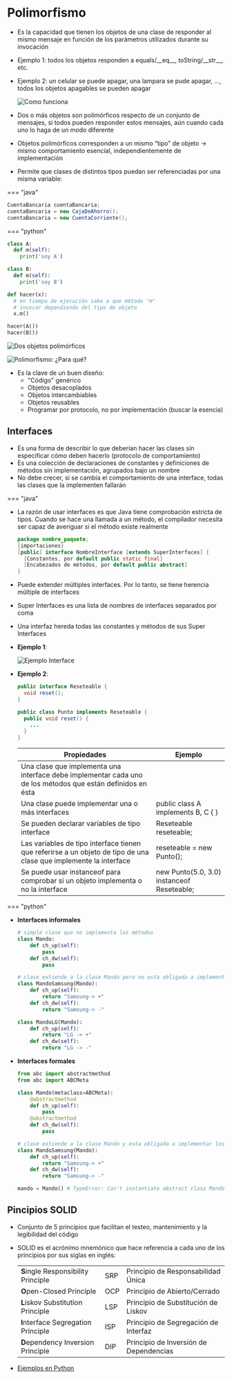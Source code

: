 # Polimorfismo

* Es la capacidad que tienen los objetos de una clase de responder al mismo mensaje en función de los parámetros utilizados durante su invocación
* Ejemplo 1: todos los objetos responden a equals/\_\_eq\_\_, toString/\_\_str\_\_, etc.
* Ejemplo 2: un celular se puede apagar, una lampara se pude apagar, ..., todos los objetos apagables se pueden apagar

  ![Como funciona](img/polimorfismo1.png)

* Dos o más objetos son polimórficos respecto de un conjunto de mensajes, si todos pueden responder estos mensajes, aún cuando cada uno lo haga de un modo diferente
* Objetos polimórficos corresponden a un mismo “tipo” de objeto -> mismo comportamiento esencial, independientemente de implementación
* Permite que clases de distintos tipos puedan ser referenciadas por una misma variable:

=== "java"

```java
CuentaBancaria cuentaBancaria;
cuentaBancaria = new CajaDeAhorro();
cuentaBancaria = new CuentaCorriente();
```

=== "python"

```py
class A:
  def m(self):
    print('soy A')

class B:
  def m(self):
    print('soy B')

def hacer(x):
  # en tiempo de ejecución sabe a que método "m" 
  # invocar dependiendo del tipo de objeto
  x.m()       

hacer(A())
hacer(B())
```

![Dos objetos polimórficos](img/polimorfismo2.png)

![Polimorfismo: ¿Para qué?](img/polimorfismo3.png)

* Es la clave de un buen diseño:
  * "Código" genérico
  * Objetos desacoplados
  * Objetos intercambiables
  * Objetos reusables
  * Programar por protocolo, no por implementación (buscar la esencia)

## Interfaces

* Es una forma de describir lo que deberían hacer las clases sin especificar cómo deben hacerlo (protocolo de comportamiento)
* Es una colección de declaraciones de constantes y definiciones de métodos sin implementación, agrupados bajo un nombre
* No debe crecer, si se cambia el comportamiento de una interface, todas las clases que la implementen fallarán

=== "java"

* La razón de usar interfaces es que Java tiene comprobación estricta de tipos. Cuando se hace una llamada a un método, el compilador necesita ser capaz de averiguar si el método existe realmente

  ```java
  package nombre_paquete;
  {importaciones}
  [public] interface NombreInterface [extends SuperInterfaces] {
    [Constantes, por default public static final]
    [Encabezados de métodos, por default public abstract]
  }
  ```

* Puede extender múltiples interfaces. Por lo tanto, se tiene herencia múltiple de interfaces
* Super Interfaces es una lista de nombres de interfaces separados por coma
* Una interfaz hereda todas las constantes y métodos de sus Super Interfaces

* **Ejemplo 1**:

  ![Ejemplo Interface](img/interface-ejemplo.jpg)

* **Ejemplo 2**:

  ```java
  public interface Reseteable {
    void reset();
  }
  ```

  ```java
  public class Punto implements Reseteable {
    public void reset() {
      ...
    }
  }
  ```

  | Propiedades | Ejemplo |
  | -- | -- |
  | Una clase que implementa una interface debe implementar cada uno de los métodos que están definidos en ésta ||
  | Una clase puede implementar una o más interfaces | public class A implements B, C { } |
  | Se pueden declarar variables de tipo interface | Reseteable reseteable; |
  | Las variables de tipo interface tienen que referirse a un objeto de tipo de una clase que implemente la interface | reseteable = new Punto(); |
  | Se puede usar instanceof para comprobar si un objeto implementa o no la interface | new Punto(5.0, 3.0) instanceof Reseteable; |

=== "python"

* **Interfaces informales**

  ```py
  # simple clase que no implementa los métodos
  class Mando:
      def ch_up(self):
          pass
      def ch_dw(self):
          pass

  # clase extiende a la clase Mando pero no esta obligada a implementar los métodos
  class MandoSamsung(Mando):
      def ch_up(self):
          return "Samsung-> +"
      def ch_dw(self):
          return "Samsung-> -"

  class MandoLG(Mando):
      def ch_up(self):
          return "LG -> +"
      def ch_dw(self):
          return "LG -> -"
  ```

* **Interfaces formales**

  ```py
  from abc import abstractmethod
  from abc import ABCMeta

  class Mando(metaclass=ABCMeta):
      @abstractmethod
      def ch_up(self):
          pass
      @abstractmethod
      def ch_dw(self):
          pass

  # clase extiende a la clase Mando y esta obligada a implementar los métodos
  class MandoSamsung(Mando):
      def ch_up(self):
          return "Samsung-> +"
      def ch_dw(self):
          return "Samsung-> -"

  mando = Mando() # TypeError: Can't instantiate abstract class Mando with abstract methods...
  ```

## Pincipios SOLID

* Conjunto de 5 principios que facilitan el testeo, mantenimiento y la legibilidad del código
* SOLID es el acrónimo mnemónico que hace referencia a cada uno de los principios por sus siglas en inglés:

  ||||
  | -- | -- | -- |
  | **S**ingle Responsibility Principle | SRP | Principio de Responsabilidad Única     |
  | **O**pen-Closed Principle           | OCP | Principio de Abierto/Cerrado           |
  | **L**iskov Substitution Principle   | LSP | Principio de Substitución de Liskov    |
  | **I**nterface Segregation Principle | ISP | Principio de Segregación de Interfaz   |
  | **D**ependency Inversion Principle  | DIP | Principio de Inversión de Dependencias |

* [Ejemplos en Python](https://blog.damavis.com/los-principios-solid-ilustrados-en-ejemplos-sencillos-de-python/)
